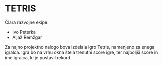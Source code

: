 # TETRIS

Člara razvojne ekipe:
- Ivo Peterka
- Aljaž Remžgar

Za najno projektno nalogo bova izdelala igro Tetris, namenjeno za enega igralca.
Igra bo na vrhu okna štela trenutni score igre, ter najboljši score in ime igralca, ki je postavil rekord.
